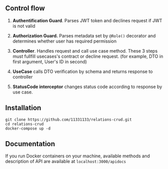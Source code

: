 ## Control flow

1. **Authentification Guard**. Parses JWT token and declines request if JWT is not valid

2. **Authorization Guard.** Parses metadata set by `@Role()` decorator and determines whether user has required permission

3. **Controller**. Handles request and call use case method. These 3 steps must fullfill usecases's contract or decline request. (for example, DTO in first argument, User's ID in second)

4. **UseCase** calls DTO verification by schema and returns response to controller

5. **StatusCode interceptor** changes status code according to response by use case.

 ## Installation
 ```
 git clone https://github.com/11331133/relations-crud.git
 cd relations-crud
 docker-compose up -d
 ```
 
 ## Documentation
 If you run Docker containers on your machine, available methods and description of API are available at `localhost:3000/apidocs`